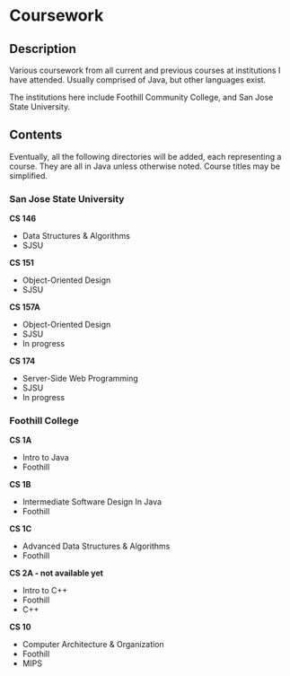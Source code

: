 Coursework
==========

## Description

Various coursework from all current and previous courses at institutions I have attended. Usually comprised of Java, but other languages exist.

The institutions here include Foothill Community College, and San Jose State University.

## Contents

Eventually, all the following directories will be added, each representing a course. They are all in Java unless otherwise noted. Course titles may be simplified.


### San Jose State University

**CS 146**
- Data Structures & Algorithms
- SJSU

**CS 151**
- Object-Oriented Design
- SJSU

**CS 157A**
- Object-Oriented Design
- SJSU
- In progress

**CS 174**
- Server-Side Web Programming
- SJSU
- In progress

### Foothill College

**CS 1A**
- Intro to Java
- Foothill

**CS 1B**
- Intermediate Software Design In Java
- Foothill

**CS 1C**
- Advanced Data Structures & Algorithms
- Foothill

**CS 2A - not available yet**
- Intro to C++
- Foothill
- C++

**CS 10**
- Computer Architecture & Organization
- Foothill
- MIPS
